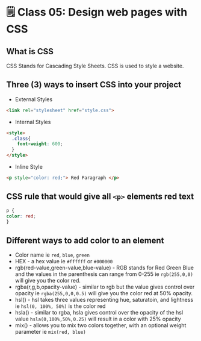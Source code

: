 # 🗒️ Class 05: Design web pages with CSS

## What is CSS

CSS Stands for Cascading Style Sheets. CSS is used to style a website.

## Three (3) ways to insert CSS into your project

* External Styles

``` html
<link rel="stylesheet" href="style.css">
```

* Internal Styles

``` html
<style>
  .class{
    font-weight: 600;
  }
</style>
```

* Inline Style

```html
<p style="color: red;"> Red Paragraph </p>
```

## CSS rule that would give all `<p>` elements red text

``` css
p {
color: red;
}
```

## Different ways to add color to an element

* Color name ie `red`, `blue`, `green`
* HEX - a hex value ie `#ffffff` or `#000000`
* rgb(red-value,green-value,blue-value) - RGB stands for Red Green Blue and the values in the parenthesis can range from 0-255 ie `rgb(255,0,0)` will give you the color red.
* rgba(r,g,b,opacity-value) - similar to rgb but the value gives control over opacity ie `rgba(255,0,0,0.5)` will give you the color red at 50% opacity.
* hsl() - hsl takes three values representing hue, saturatoin, and lightness ie `hsl(0, 100%, 50%)` is the color red
* hsla() - similar to rgba, hsla gives control over the opacity of the hsl value `hsla(0,100%,50%,0.25)` will result in a color with 25% opacity
* mix() - allows you to mix two colors together, with an optional weight parameter ie `mix(red, blue)`
